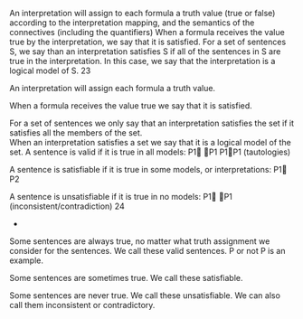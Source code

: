 ﻿An interpretation will assign to each formula a truth value (true or false) according to the interpretation mapping, and the semantics of the connectives (including the quantifiers)
When a formula receives the value true by the interpretation, we say that it is satisfied.
For a set of sentences S, we say than an interpretation satisfies S if all of the sentences in S are true in the interpretation.
In this case, we say that the interpretation is a logical model of S.
23

An interpretation will assign each formula a truth value.

When a formula receives the value true we say that it is satisfied.

For a set of sentences we only say that an interpretation satisfies the set if it satisfies all the members of the set.\
When an interpretation satisfies a set  we say that it is a logical model of the set.
A sentence is valid if it is true in all models:
P1 P1	 	P1P1 	(tautologies)

A sentence is satisfiable if it is true in some models, or interpretations:
P1 P2

A sentence is unsatisfiable if it is true in no models:
P1 P1		(inconsistent/contradiction)
24

*
Some sentences are always true, no matter what truth assignment we consider for the sentences. We call these valid sentences.  P or not P is an example.

Some sentences are sometimes true. We call these satisfiable.

Some sentences are never true. We call these unsatisfiable. We can also call them inconsistent or contradictory.
